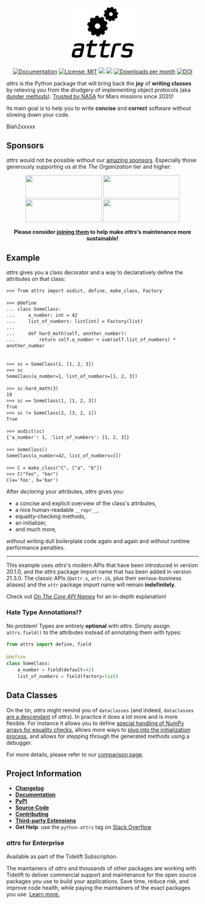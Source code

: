 <p align="center">
   <a href="https://www.attrs.org/">
      <picture>
         <source srcset="https://raw.githubusercontent.com/python-attrs/attrs/main/docs/_static/attrs_logo_white.svg" media="(prefers-color-scheme: dark)">
         <img src="https://raw.githubusercontent.com/python-attrs/attrs/main/docs/_static/attrs_logo.svg" width="35%" alt="attrs" />
      </picture>
   </a>
</p>




<p align="center">
   <a href="https://www.attrs.org/en/stable/"><img src="https://img.shields.io/badge/Docs-RTD-black" alt="Documentation" /></a>
   <a href="https://github.com/python-attrs/attrs/blob/main/LICENSE"><img src="https://img.shields.io/badge/license-MIT-C06524" alt="License: MIT" /></a>
   <a href="https://bestpractices.coreinfrastructure.org/projects/6482"><img src="https://bestpractices.coreinfrastructure.org/projects/6482/badge"></a>
   <a href="https://pypi.org/project/attrs/"><img src="https://img.shields.io/pypi/v/attrs" /></a>
   <a href="https://pepy.tech/project/attrs"><img src="https://static.pepy.tech/personalized-badge/attrs?period=month&units=international_system&left_color=grey&right_color=blue&left_text=Downloads%20/%20Month" alt="Downloads per month" /></a>
   <a href="https://zenodo.org/badge/latestdoi/29918975"><img src="https://zenodo.org/badge/29918975.svg" alt="DOI"></a>
</p>

<!-- teaser-begin -->

*attrs* is the Python package that will bring back the **joy** of **writing classes** by relieving you from the drudgery of implementing object protocols (aka [dunder methods](https://www.attrs.org/en/latest/glossary.html#term-dunder-methods)).
[Trusted by NASA](https://docs.github.com/en/account-and-profile/setting-up-and-managing-your-github-profile/customizing-your-profile/personalizing-your-profile#list-of-qualifying-repositories-for-mars-2020-helicopter-contributor-achievement) for Mars missions since 2020!

Its main goal is to help you to write **concise** and **correct** software without slowing down your code.

Blah2xxxxx

## Sponsors

*attrs* would not be possible without our [amazing sponsors](https://github.com/sponsors/hynek).
Especially those generously supporting us at the *The Organization* tier and higher:

<p align="center">
   <a href="https://www.variomedia.de/"><img src="https://www.attrs.org/en/latest/_static/sponsors/Variomedia.svg" width="200" height="60" /></a>
   <a href="https://tidelift.com/subscription/pkg/pypi-attrs?utm_source=pypi-attrs&utm_medium=referral&utm_campaign=enterprise&utm_term=repo"><img src="https://www.attrs.org/en/latest/_static/sponsors/Tidelift.svg" width="200" height="60" /></a>
   <a href="https://klaviyo.com/"><img src="https://www.attrs.org/en/latest/_static/sponsors/Klaviyo.svg" width="200" height="60"/></a>
   <a href="https://filepreviews.io/"><img src="https://www.attrs.org/en/latest/_static/sponsors/FilePreviews.svg" width="200" height="60"/></a>
</p>

<p align="center">
   <strong>Please consider <a href="https://github.com/sponsors/hynek">joining them</a> to help make <em>attrs</em>’s maintenance more sustainable!</strong>
</p>

<!-- teaser-end -->

## Example

*attrs* gives you a class decorator and a way to declaratively define the attributes on that class:

<!-- code-begin -->

```pycon
>>> from attrs import asdict, define, make_class, Factory

>>> @define
... class SomeClass:
...     a_number: int = 42
...     list_of_numbers: list[int] = Factory(list)
...
...     def hard_math(self, another_number):
...         return self.a_number + sum(self.list_of_numbers) * another_number


>>> sc = SomeClass(1, [1, 2, 3])
>>> sc
SomeClass(a_number=1, list_of_numbers=[1, 2, 3])

>>> sc.hard_math(3)
19
>>> sc == SomeClass(1, [1, 2, 3])
True
>>> sc != SomeClass(2, [3, 2, 1])
True

>>> asdict(sc)
{'a_number': 1, 'list_of_numbers': [1, 2, 3]}

>>> SomeClass()
SomeClass(a_number=42, list_of_numbers=[])

>>> C = make_class("C", ["a", "b"])
>>> C("foo", "bar")
C(a='foo', b='bar')
```

After *declaring* your attributes, *attrs* gives you:

- a concise and explicit overview of the class's attributes,
- a nice human-readable `__repr__`,
- equality-checking methods,
- an initializer,
- and much more,

*without* writing dull boilerplate code again and again and *without* runtime performance penalties.

---

This example uses *attrs*'s modern APIs that have been introduced in version 20.1.0, and the *attrs* package import name that has been added in version 21.3.0.
The classic APIs (`@attr.s`, `attr.ib`, plus their serious-business aliases) and the `attr` package import name will remain **indefinitely**.

Check out [*On The Core API Names*](https://www.attrs.org/en/latest/names.html) for an in-depth explanation!


### Hate Type Annotations!?

No problem!
Types are entirely **optional** with *attrs*.
Simply assign `attrs.field()` to the attributes instead of annotating them with types:

```python
from attrs import define, field

@define
class SomeClass:
    a_number = field(default=42)
    list_of_numbers = field(factory=list)
```


## Data Classes

On the tin, *attrs* might remind you of `dataclasses` (and indeed, `dataclasses` [are a descendant](https://hynek.me/articles/import-attrs/) of *attrs*).
In practice it does a lot more and is more flexible.
For instance it allows you to define [special handling of NumPy arrays for equality checks](https://www.attrs.org/en/stable/comparison.html#customization), allows more ways to [plug into the initialization process](https://www.attrs.org/en/stable/init.html#hooking-yourself-into-initialization), and allows for stepping through the generated methods using a debugger.

For more details, please refer to our [comparison page](https://www.attrs.org/en/stable/why.html#data-classes).


## Project Information

- [**Changelog**](https://www.attrs.org/en/stable/changelog.html)
- [**Documentation**](https://www.attrs.org/)
- [**PyPI**](https://pypi.org/project/attrs/)
- [**Source Code**](https://github.com/python-attrs/attrs)
- [**Contributing**](https://github.com/python-attrs/attrs/blob/main/.github/CONTRIBUTING.md)
- [**Third-party Extensions**](https://github.com/python-attrs/attrs/wiki/Extensions-to-attrs)
- **Get Help**: use the `python-attrs` tag on [Stack Overflow](https://stackoverflow.com/questions/tagged/python-attrs)


### *attrs* for Enterprise

Available as part of the Tidelift Subscription.

The maintainers of *attrs* and thousands of other packages are working with Tidelift to deliver commercial support and maintenance for the open source packages you use to build your applications.
Save time, reduce risk, and improve code health, while paying the maintainers of the exact packages you use.
[Learn more.](https://tidelift.com/subscription/pkg/pypi-attrs?utm_source=pypi-attrs&utm_medium=referral&utm_campaign=enterprise&utm_term=repo)
